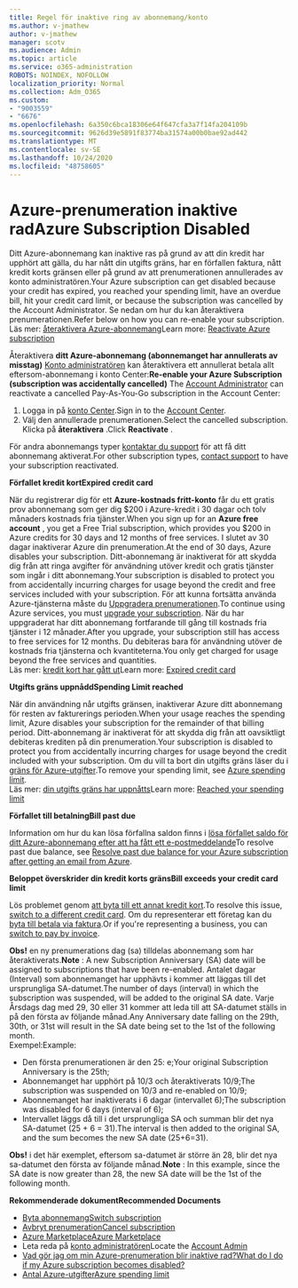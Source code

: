 ```yaml
---
title: Regel för inaktive ring av abonnemang/konto
ms.author: v-jmathew
author: v-jmathew
manager: scotv
ms.audience: Admin
ms.topic: article
ms.service: o365-administration
ROBOTS: NOINDEX, NOFOLLOW
localization_priority: Normal
ms.collection: Adm_O365
ms.custom:
- "9003559"
- "6676"
ms.openlocfilehash: 6a350c6bca18306e64f647cfa3a7f14fa204109b
ms.sourcegitcommit: 9626d39e5891f83774ba31574a00b0bae92ad442
ms.translationtype: MT
ms.contentlocale: sv-SE
ms.lasthandoff: 10/24/2020
ms.locfileid: "48758605"
---
```

# <a name="azure-subscription-disabled"></a><span data-ttu-id="4d661-102">Azure-prenumeration inaktive rad</span><span class="sxs-lookup"><span data-stu-id="4d661-102">Azure Subscription Disabled</span></span>

<span data-ttu-id="4d661-103">Ditt Azure-abonnemang kan inaktive ras på grund av att din kredit har upphört att gälla, du har nått din utgifts gräns, har en förfallen faktura, nått kredit korts gränsen eller på grund av att prenumerationen annullerades av konto administratören.</span><span class="sxs-lookup"><span data-stu-id="4d661-103">Your Azure subscription can get disabled because your credit has expired, you reached your spending limit, have an overdue bill, hit your credit card limit, or because the subscription was cancelled by the Account Administrator.</span></span> <span data-ttu-id="4d661-104">Se nedan om hur du kan återaktivera prenumerationen.</span><span class="sxs-lookup"><span data-stu-id="4d661-104">Refer below on how you can re-enable your subscription.</span></span> <span data-ttu-id="4d661-105">Läs mer: [återaktivera Azure-abonnemang](https://docs.microsoft.com/azure/billing/billing-subscription-become-disable?WT.mc_id=Portal-Microsoft_Azure_Support)</span><span class="sxs-lookup"><span data-stu-id="4d661-105">Learn more: [Reactivate Azure subscription](https://docs.microsoft.com/azure/billing/billing-subscription-become-disable?WT.mc_id=Portal-Microsoft_Azure_Support)</span></span>

<span data-ttu-id="4d661-106">Återaktivera **ditt Azure-abonnemang (abonnemanget har annullerats av misstag)** [Konto administratören](https://docs.microsoft.com/azure/billing/billing-subscription-transfer?WT.mc_id=Portal-Microsoft_Azure_Support#whoisaa) kan återaktivera ett annullerat betala allt eftersom-abonnemang i konto Center:</span><span class="sxs-lookup"><span data-stu-id="4d661-106">**Re-enable your Azure Subscription (subscription was accidentally cancelled)** The [Account Administrator](https://docs.microsoft.com/azure/billing/billing-subscription-transfer?WT.mc_id=Portal-Microsoft_Azure_Support#whoisaa) can reactivate a cancelled Pay-As-You-Go subscription in the Account Center:</span></span>

1. <span data-ttu-id="4d661-107">Logga in på [konto Center](https://account.windowsazure.com/Subscriptions).</span><span class="sxs-lookup"><span data-stu-id="4d661-107">Sign in to the [Account Center](https://account.windowsazure.com/Subscriptions).</span></span>
2. <span data-ttu-id="4d661-108">Välj den annullerade prenumerationen.</span><span class="sxs-lookup"><span data-stu-id="4d661-108">Select the cancelled subscription.</span></span> <span data-ttu-id="4d661-109">Klicka på **återaktivera** .</span><span class="sxs-lookup"><span data-stu-id="4d661-109">Click **Reactivate** .</span></span>

<span data-ttu-id="4d661-110">För andra abonnemangs typer [kontaktar du support](https://portal.azure.com/?#blade/Microsoft_Azure_Support/HelpAndSupportBlade) för att få ditt abonnemang aktiverat.</span><span class="sxs-lookup"><span data-stu-id="4d661-110">For other subscription types, [contact support](https://portal.azure.com/?#blade/Microsoft_Azure_Support/HelpAndSupportBlade) to have your subscription reactivated.</span></span>

<span data-ttu-id="4d661-111">**Förfallet kredit kort**</span><span class="sxs-lookup"><span data-stu-id="4d661-111">**Expired credit card**</span></span>

<span data-ttu-id="4d661-112">När du registrerar dig för ett **Azure-kostnads fritt-konto** får du ett gratis prov abonnemang som ger dig $200 i Azure-kredit i 30 dagar och tolv månaders kostnads fria tjänster.</span><span class="sxs-lookup"><span data-stu-id="4d661-112">When you sign up for an **Azure free account** , you get a Free Trial subscription, which provides you $200 in Azure credits for 30 days and 12 months of free services.</span></span> <span data-ttu-id="4d661-113">I slutet av 30 dagar inaktiverar Azure din prenumeration.</span><span class="sxs-lookup"><span data-stu-id="4d661-113">At the end of 30 days, Azure disables your subscription.</span></span> <span data-ttu-id="4d661-114">Ditt-abonnemang är inaktiverat för att skydda dig från att ringa avgifter för användning utöver kredit och gratis tjänster som ingår i ditt abonnemang.</span><span class="sxs-lookup"><span data-stu-id="4d661-114">Your subscription is disabled to protect you from accidentally incurring charges for usage beyond the credit and free services included with your subscription.</span></span> <span data-ttu-id="4d661-115">För att kunna fortsätta använda Azure-tjänsterna måste du [Uppgradera prenumerationen](https://docs.microsoft.com/azure/billing/billing-upgrade-azure-subscription?WT.mc_id=Portal-Microsoft_Azure_Support).</span><span class="sxs-lookup"><span data-stu-id="4d661-115">To continue using Azure services, you must [upgrade your subscription](https://docs.microsoft.com/azure/billing/billing-upgrade-azure-subscription?WT.mc_id=Portal-Microsoft_Azure_Support).</span></span> <span data-ttu-id="4d661-116">När du har uppgraderat har ditt abonnemang fortfarande till gång till kostnads fria tjänster i 12 månader.</span><span class="sxs-lookup"><span data-stu-id="4d661-116">After you upgrade, your subscription still has access to free services for 12 months.</span></span> <span data-ttu-id="4d661-117">Du debiteras bara för användning utöver de kostnads fria tjänsterna och kvantiteterna.</span><span class="sxs-lookup"><span data-stu-id="4d661-117">You only get charged for usage beyond the free services and quantities.</span></span>  
<span data-ttu-id="4d661-118">Läs mer: [kredit kort har gått ut](https://docs.microsoft.com/azure/billing/billing-subscription-become-disable?WT.mc_id=Portal-Microsoft_Azure_Support#your-credit-is-expired)</span><span class="sxs-lookup"><span data-stu-id="4d661-118">Learn more: [Expired credit card](https://docs.microsoft.com/azure/billing/billing-subscription-become-disable?WT.mc_id=Portal-Microsoft_Azure_Support#your-credit-is-expired)</span></span>

<span data-ttu-id="4d661-119">**Utgifts gräns uppnådd**</span><span class="sxs-lookup"><span data-stu-id="4d661-119">**Spending Limit reached**</span></span>

<span data-ttu-id="4d661-120">När din användning når utgifts gränsen, inaktiverar Azure ditt abonnemang för resten av fakturerings perioden.</span><span class="sxs-lookup"><span data-stu-id="4d661-120">When your usage reaches the spending limit, Azure disables your subscription for the remainder of that billing period.</span></span> <span data-ttu-id="4d661-121">Ditt-abonnemang är inaktiverat för att skydda dig från att oavsiktligt debiteras krediten på din prenumeration.</span><span class="sxs-lookup"><span data-stu-id="4d661-121">Your subscription is disabled to protect you from accidentally incurring charges for usage beyond the credit included with your subscription.</span></span> <span data-ttu-id="4d661-122">Om du vill ta bort din utgifts gräns läser du i [gräns för Azure-utgifter](https://docs.microsoft.com/azure/cost-management-billing/manage/spending-limit?WT.mc_id=Portal-Microsoft_Azure_Support).</span><span class="sxs-lookup"><span data-stu-id="4d661-122">To remove your spending limit, see [Azure spending limit](https://docs.microsoft.com/azure/cost-management-billing/manage/spending-limit?WT.mc_id=Portal-Microsoft_Azure_Support).</span></span>  
<span data-ttu-id="4d661-123">Läs mer: [din utgifts gräns har uppnåtts](https://docs.microsoft.com/azure/cost-management-billing/manage/subscription-disabled?WT.mc_id=Portal-Microsoft_Azure_Support#you-reached-your-spending-limit)</span><span class="sxs-lookup"><span data-stu-id="4d661-123">Learn more: [Reached your spending limit](https://docs.microsoft.com/azure/cost-management-billing/manage/subscription-disabled?WT.mc_id=Portal-Microsoft_Azure_Support#you-reached-your-spending-limit)</span></span>

<span data-ttu-id="4d661-124">**Förfallet till betalning**</span><span class="sxs-lookup"><span data-stu-id="4d661-124">**Bill past due**</span></span>

<span data-ttu-id="4d661-125">Information om hur du kan lösa förfallna saldon finns i [lösa förfallet saldo för ditt Azure-abonnemang efter att ha fått ett e-postmeddelande](https://docs.microsoft.com/azure/billing/billing-azure-subscription-past-due-balance?WT.mc_id=Portal-Microsoft_Azure_Support)</span><span class="sxs-lookup"><span data-stu-id="4d661-125">To resolve past due balance, see [Resolve past due balance for your Azure subscription after getting an email from Azure](https://docs.microsoft.com/azure/billing/billing-azure-subscription-past-due-balance?WT.mc_id=Portal-Microsoft_Azure_Support).</span></span>

<span data-ttu-id="4d661-126">**Beloppet överskrider din kredit korts gräns**</span><span class="sxs-lookup"><span data-stu-id="4d661-126">**Bill exceeds your credit card limit**</span></span>

<span data-ttu-id="4d661-127">Lös problemet genom [att byta till ett annat kredit kort](https://docs.microsoft.com/azure/billing/billing-how-to-change-credit-card?WT.mc_id=Portal-Microsoft_Azure_Support).</span><span class="sxs-lookup"><span data-stu-id="4d661-127">To resolve this issue, [switch to a different credit card](https://docs.microsoft.com/azure/billing/billing-how-to-change-credit-card?WT.mc_id=Portal-Microsoft_Azure_Support).</span></span> <span data-ttu-id="4d661-128">Om du representerar ett företag kan du [byta till betala via faktura](https://docs.microsoft.com/azure/billing/billing-how-to-pay-by-invoice?WT.mc_id=Portal-Microsoft_Azure_Support).</span><span class="sxs-lookup"><span data-stu-id="4d661-128">Or if you're representing a business, you can [switch to pay by invoice](https://docs.microsoft.com/azure/billing/billing-how-to-pay-by-invoice?WT.mc_id=Portal-Microsoft_Azure_Support).</span></span>

<span data-ttu-id="4d661-129">**Obs!** en ny prenumerations dag (sa) tilldelas abonnemang som har återaktiverats.</span><span class="sxs-lookup"><span data-stu-id="4d661-129">**Note** : A new Subscription Anniversary (SA) date will be assigned to subscriptions that have been re-enabled.</span></span> <span data-ttu-id="4d661-130">Antalet dagar (Interval) som abonnemanget har upphävts i kommer att läggas till det ursprungliga SA-datumet.</span><span class="sxs-lookup"><span data-stu-id="4d661-130">The number of days (interval) in which the subscription was suspended, will be added to the original SA date.</span></span> <span data-ttu-id="4d661-131">Varje Årsdags dag med 29, 30 eller 31 kommer att leda till att SA-datumet ställs in på den första av följande månad.</span><span class="sxs-lookup"><span data-stu-id="4d661-131">Any Anniversary date falling on the 29th, 30th, or 31st will result in the SA date being set to the 1st of the following month.</span></span>  
<span data-ttu-id="4d661-132">Exempel:</span><span class="sxs-lookup"><span data-stu-id="4d661-132">Example:</span></span>

- <span data-ttu-id="4d661-133">Den första prenumerationen är den 25: e;</span><span class="sxs-lookup"><span data-stu-id="4d661-133">Your original Subscription Anniversary is the 25th;</span></span>
- <span data-ttu-id="4d661-134">Abonnemanget har upphört på 10/3 och återaktiverats 10/9;</span><span class="sxs-lookup"><span data-stu-id="4d661-134">The subscription was suspended on 10/3 and re-enabled on 10/9;</span></span>
- <span data-ttu-id="4d661-135">Abonnemanget har inaktiverats i 6 dagar (intervallet 6);</span><span class="sxs-lookup"><span data-stu-id="4d661-135">The subscription was disabled for 6 days (interval of 6);</span></span>
- <span data-ttu-id="4d661-136">Intervallet läggs då till i det ursprungliga SA och summan blir det nya SA-datumet (25 + 6 = 31).</span><span class="sxs-lookup"><span data-stu-id="4d661-136">The interval is then added to the original SA, and the sum becomes the new SA date (25+6=31).</span></span> 

<span data-ttu-id="4d661-137">**Obs!** i det här exemplet, eftersom sa-datumet är större än 28, blir det nya sa-datumet den första av följande månad.</span><span class="sxs-lookup"><span data-stu-id="4d661-137">**Note** : In this example, since the SA date is now greater than 28, the new SA date will be the 1st of the following month.</span></span>

<span data-ttu-id="4d661-138">**Rekommenderade dokument**</span><span class="sxs-lookup"><span data-stu-id="4d661-138">**Recommended Documents**</span></span>

- [<span data-ttu-id="4d661-139">Byta abonnemang</span><span class="sxs-lookup"><span data-stu-id="4d661-139">Switch subscription</span></span>](https://docs.microsoft.com/azure/billing/billing-how-to-switch-azure-offer?WT.mc_id=Portal-Microsoft_Azure_Support)  
- [<span data-ttu-id="4d661-140">Avbryt prenumeration</span><span class="sxs-lookup"><span data-stu-id="4d661-140">Cancel subscription</span></span>](https://docs.microsoft.com/azure/billing/billing-how-to-cancel-azure-subscription?WT.mc_id=Portal-Microsoft_Azure_Support)  
- [<span data-ttu-id="4d661-141">Azure Marketplace</span><span class="sxs-lookup"><span data-stu-id="4d661-141">Azure Marketplace</span></span>](https://azuremarketplace.microsoft.com/marketplace/?source=datamarket)
- <span data-ttu-id="4d661-142">Leta reda på [konto administratören](https://docs.microsoft.com/azure/billing/billing-subscription-transfer?WT.mc_id=Portal-Microsoft_Azure_Support#whoisaa)</span><span class="sxs-lookup"><span data-stu-id="4d661-142">Locate the [Account Admin](https://docs.microsoft.com/azure/billing/billing-subscription-transfer?WT.mc_id=Portal-Microsoft_Azure_Support#whoisaa)</span></span>
- [<span data-ttu-id="4d661-143">Vad gör jag om min Azure-prenumeration blir inaktive rad?</span><span class="sxs-lookup"><span data-stu-id="4d661-143">What do I do if my Azure subscription becomes disabled?</span></span>](https://docs.microsoft.com/azure/billing/billing-subscription-become-disable/?WT.mc_id=Portal-Microsoft_Azure_Support)
- [<span data-ttu-id="4d661-144">Antal Azure-utgifter</span><span class="sxs-lookup"><span data-stu-id="4d661-144">Azure spending limit</span></span>](https://docs.microsoft.com/azure/cost-management-billing/manage/spending-limit?WT.mc_id=Portal-Microsoft_Azure_Support)
